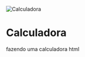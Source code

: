 ![Calculadora](https://github.com/DanilodRamos/Calculadora/assets/116719740/1c201d29-5e0b-416d-b79e-d08c0b56e3f5)
# Calculadora
 fazendo uma calculadora html
